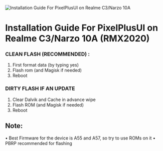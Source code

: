 ![Installation Guide For PixelPlusUI on Realme C3/Narzo 10A](https://i.imgur.com/pmZkslu.png "Installation")

# Installation Guide For PixelPlusUI on Realme C3/Narzo 10A (RMX2020)

### CLEAN FLASH (RECOMMENDED) : 
1. First format data (by typing yes)
2. Flash rom (and Magisk if needed)
3. Reboot

### DIRTY FLASH IF AN UPDATE
1. Clear Dalvik and Cache in advance wipe
2. Flash ROM  (and Magisk if needed)
3. Reboot

## Note: 
• Best Firmware for the device is A55 and A57, so try to use ROMs on it
• PBRP recommended for flashing